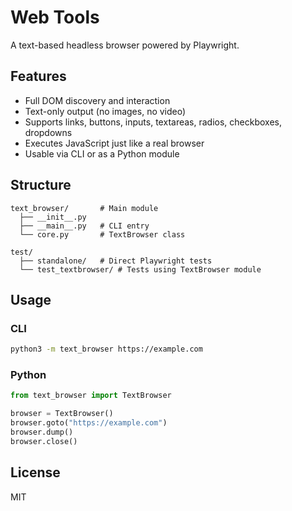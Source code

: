 # Web Tools

A text-based headless browser powered by Playwright.

## Features
- Full DOM discovery and interaction
- Text-only output (no images, no video)
- Supports links, buttons, inputs, textareas, radios, checkboxes, dropdowns
- Executes JavaScript just like a real browser
- Usable via CLI or as a Python module

## Structure
```
text_browser/       # Main module
  ├── __init__.py
  ├── __main__.py   # CLI entry
  └── core.py       # TextBrowser class

test/
  ├── standalone/   # Direct Playwright tests
  └── test_textbrowser/ # Tests using TextBrowser module
```

## Usage
### CLI
```bash
python3 -m text_browser https://example.com
```

### Python
```python
from text_browser import TextBrowser

browser = TextBrowser()
browser.goto("https://example.com")
browser.dump()
browser.close()
```

## License
MIT